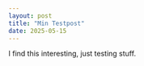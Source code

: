```yaml
---
layout: post
title: "Min Testpost"
date: 2025-05-15
---
```


I find this interesting, just testing stuff.
